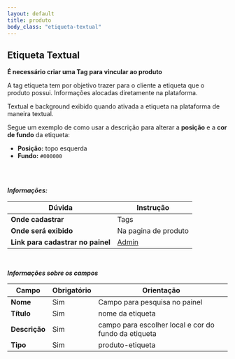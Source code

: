 ```yaml
---
layout: default
title: produto
body_class: "etiqueta-textual"
---
```



## Etiqueta Textual

**É necessário criar uma Tag para vincular ao produto**

A tag etiqueta tem por objetivo trazer para o cliente a etiqueta que o produto possui. Informações alocadas diretamente na plataforma.

Textual e background exibido quando ativada a etiqueta na plataforma de maneira textual.


Segue um exemplo de como usar a descrição para alterar a **posição** e a **cor de fundo** da etiqueta:

- **Posição:** topo esquerda  
- **Fundo:** `#000000`
<br>
<br>

***Informações:***

| Dúvida                          | Instrução                                                               |
| ------------------------------- | ----------------------------------------------------------------------- |
| **Onde cadastrar**              | Tags                                                                    |
| **Onde será exibido**           | Na pagina de produto                    |
| **Link para cadastrar no painel** | [Admin](https://margoty.cdn.vnda.com.br/admin/tags) |

&nbsp;

***Informações sobre os campos***



| Campo         | Obrigatório         | Orientação                                |
| ------------- | ------------------- | ----------------------------------------- |
| **Nome**      | Sim      | Campo para pesquisa no painel                      |
| **Título**    | Sim | nome da etiqueta              |
| **Descrição**    | Sim | campo para escolher local e cor do fundo da etiqueta         |
| **Tipo** | Sim | produto-etiqueta   |



&nbsp;
